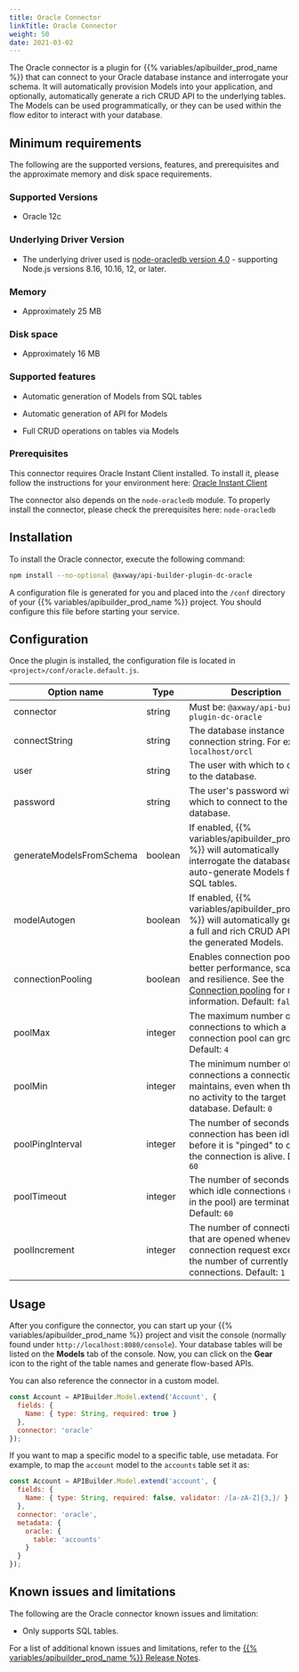 ```yaml
---
title: Oracle Connector
linkTitle: Oracle Connector
weight: 50
date: 2021-03-02
---
```


The Oracle connector is a plugin for {{% variables/apibuilder_prod_name %}} that can connect to your Oracle database instance and interrogate your schema. It will automatically provision Models into your application, and optionally, automatically generate a rich CRUD API to the underlying tables. The Models can be used programmatically, or they can be used within the flow editor to interact with your database.

## Minimum requirements

The following are the supported versions, features, and prerequisites and the approximate memory and disk space requirements.

### Supported Versions

* Oracle 12c

### Underlying Driver Version

* The underlying driver used is [node-oracledb version 4.0](https://oracle.github.io/node-oracledb) \- supporting Node.js versions 8.16, 10.16, 12, or later.

### Memory

* Approximately 25 MB

### Disk space

* Approximately 16 MB

### Supported features

* Automatic generation of Models from SQL tables

* Automatic generation of API for Models

* Full CRUD operations on tables via Models

### Prerequisites

This connector requires Oracle Instant Client installed. To install it, please follow the instructions for your environment here: [Oracle Instant Client](http://www.oracle.com/technetwork/database/features/instant-client/index-097480.html)

The connector also depends on the `node-oracledb` module. To properly install the connector, please check the prerequisites here: `node-oracledb`

## Installation

To install the Oracle connector, execute the following command:

```bash
npm install --no-optional @axway/api-builder-plugin-dc-oracle
```

A configuration file is generated for you and placed into the `/conf` directory of your {{% variables/apibuilder_prod_name %}} project. You should configure this file before starting your service.

## Configuration

Once the plugin is installed, the configuration file is located in `<project>/conf/oracle.default.js`.

| Option name | Type | Description |
| --- | --- | --- |
| connector | string | Must be: `@axway/api-builder-plugin-dc-oracle` |
| connectString | string | The database instance connection string. For example: `localhost/orcl` |
| user | string | The user with which to connect to the database. |
| password | string | The user's password with which to connect to the database. |
| generateModelsFromSchema | boolean | If enabled, {{% variables/apibuilder_prod_name %}} will automatically interrogate the database and auto-generate Models from SQL tables. |
| modelAutogen | boolean | If enabled, {{% variables/apibuilder_prod_name %}} will automatically generate a full and rich CRUD API from the generated Models. |
| connectionPooling | boolean | Enables connection pooling for better performance, scalability, and resilience. See the [Connection pooling](https://oracle.github.io/node-oracledb/doc/api.html#connpooling) for more information. Default: `false` |
| poolMax | integer | The maximum number of connections to which a connection pool can grow. Default: `4` |
| poolMin | integer | The minimum number of connections a connection pool maintains, even when there is no activity to the target database. Default: `0` |
| poolPingInterval | integer | The number of seconds that a connection has been idle before it is "pinged" to check the connection is alive. Default: `60` |
| poolTimeout | integer | The number of seconds after which idle connections (unused in the pool) are terminated. Default: `60` |
| poolIncrement | integer | The number of connections that are opened whenever a connection request exceeds the number of currently open connections. Default: `1` |

## Usage

After you configure the connector, you can start up your {{% variables/apibuilder_prod_name %}} project and visit the console (normally found under `http://localhost:8080/console`). Your database tables will be listed on the **Models** tab of the console. Now, you can click on the **Gear** icon to the right of the table names and generate flow-based APIs.

You can also reference the connector in a custom model.

```javascript
const Account = APIBuilder.Model.extend('Account', {
  fields: {
    Name: { type: String, required: true }
  },
  connector: 'oracle'
});
```

If you want to map a specific model to a specific table, use metadata. For example, to map the `account` model to the `accounts` table set it as:

```javascript
const Account = APIBuilder.Model.extend('account', {
  fields: {
    Name: { type: String, required: false, validator: /[a-zA-Z]{3,}/ }
  },
  connector: 'oracle',
  metadata: {
    oracle: {
      table: 'accounts'
    }
  }
});
```

## Known issues and limitations

The following are the Oracle connector known issues and limitation:

* Only supports SQL tables.

For a list of additional known issues and limitations, refer to the [{{% variables/apibuilder_prod_name %}} Release Notes](/docs/release_notes/).
